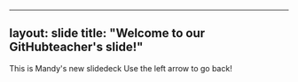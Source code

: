 ---
layout: slide
title: "Welcome to our GitHubteacher's slide!"
----
This is Mandy's new slidedeck
Use the left arrow to go back!
